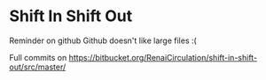 # Shift In Shift Out
 
 Reminder on github
 Github doesn't like large files :( 
 
 Full commits on https://bitbucket.org/RenaiCirculation/shift-in-shift-out/src/master/
